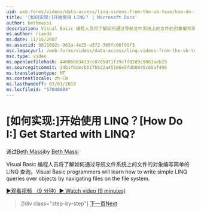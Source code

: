 ```yaml
---
uid: web-forms/videos/data-access/linq-videos-from-the-vb-team/how-do-i-get-started-with-linq
title: '[如何实现:]开始使用 LINQ？ | Microsoft Docs'
author: bethmassi
description: Visual Basic 编程人员将了解如何通过导航文件系统上的文件的对象编写简单的 LINQ 查询。
ms.author: riande
ms.date: 11/15/2007
ms.assetid: 0811002c-962a-4e25-a372-3b5fc06f99f3
msc.legacyurl: /web-forms/videos/data-access/linq-videos-from-the-vb-team/how-do-i-get-started-with-linq
msc.type: video
ms.openlocfilehash: 44606683413cc87d5d71f39cff82d9c9861aeb29
ms.sourcegitcommit: 24b1f6decbb17bb22a45166e5fdb0845c65af498
ms.translationtype: MT
ms.contentlocale: zh-CN
ms.lasthandoff: 03/01/2019
ms.locfileid: "57040884"
---
```

<a name="how-do-i-get-started-with-linq"></a><span data-ttu-id="d3c49-104">[如何实现:]开始使用 LINQ？</span><span class="sxs-lookup"><span data-stu-id="d3c49-104">[How Do I:] Get Started with LINQ?</span></span>
====================
<span data-ttu-id="d3c49-105">通过[Beth Massi](https://github.com/bethmassi)</span><span class="sxs-lookup"><span data-stu-id="d3c49-105">by [Beth Massi](https://github.com/bethmassi)</span></span>

<span data-ttu-id="d3c49-106">Visual Basic 编程人员将了解如何通过导航文件系统上的文件的对象编写简单的 LINQ 查询。</span><span class="sxs-lookup"><span data-stu-id="d3c49-106">Visual Basic programmers will learn how to write simple LINQ queries over objects by navigating files on the file system.</span></span>

[<span data-ttu-id="d3c49-107">&#9654;观看视频 （9 分钟）</span><span class="sxs-lookup"><span data-stu-id="d3c49-107">&#9654; Watch video (9 minutes)</span></span>](https://channel9.msdn.com/Blogs/ASP-NET-Site-Videos/how-do-i-get-started-with-linq)

> [!div class="step-by-step"]
> [<span data-ttu-id="d3c49-108">下一页</span><span class="sxs-lookup"><span data-stu-id="d3c49-108">Next</span></span>](how-do-i-perform-group-and-aggregate-queries.md)
